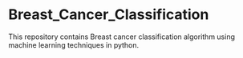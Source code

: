 # Breast_Cancer_Classification

This repository contains Breast cancer classification algorithm using machine learning techniques in python.
